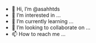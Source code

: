 - 👋 Hi, I’m @asahhtds
- 👀 I’m interested in ...
- 🌱 I’m currently learning ...
- 💞️ I’m looking to collaborate on ...
- 📫 How to reach me ...

<!---
asahhtds/asahhtds is a ✨ special ✨ repository because its `README.md` (this file) appears on your GitHub profile.
You can click the Preview link to take a look at your changes.
--->
